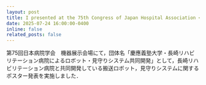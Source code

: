 ```yaml
---
layout: post
title: I presented at the 75th Congress of Japan Hospital Association <br/>第75回日本病院学会にてポスター発表しました
date: 2025-07-24 16:00:00-0400
inline: false
related_posts: false
---
```


第75回日本病院学会　機器展示会場にて，団体名「慶應義塾大学・長崎リハビリテーション病院によるロボット・見守りシステム共同開発」として，長崎リハビリテーション病院と共同開発している搬送ロボット，見守りシステムに関するポスター発表を実施しました．




